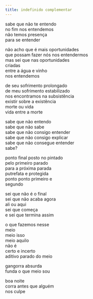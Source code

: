 ```yaml
---
title: indefinido complementar
---
```


sabe que não te entendo  
no fim nos entendemos  
não temos presença  
para se entender

não acho que é mais oportunidades  
que possam fazer nós nos entendermos  
mas sei que nas oportunidades  
criadas  
entre a água e vinho  
nos entendemos

de seu sofrimento prolongado  
de meu sofrimento estabilizado  
nos encontramos na subsistência  
existir sobre a existência  
morte ou vida  
vida entre a morte

sabe que não entendo  
sabe que não sabe  
sabe que não consigo entender  
sabe que não consigo explicar  
sabe que não consegue entender  
sabe?

ponto final posto no pintado  
pelo primeiro parado  
para a próxima parada  
putrefata e protegida  
ponto ponto primeiro e  
segundo

sei que não é o final  
sei que não acaba agora  
ali ou aqui  
sei que começa  
e sei que termina assim

o que fazemos nesse  
meio  
meio isso  
meio aquilo  
não é  
certo e incerto  
aditivo parado do meio

gangorra absurda  
funda o que meio sou

boa noite  
corra antes que alguém  
nos culpe
